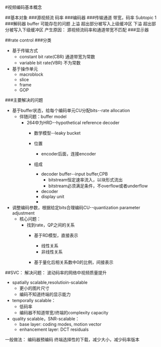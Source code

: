 #视频编码基本概念

##基本对象
###源视频流
	码率
###编码器
###传输通道
	带宽，码率
		Subtopic 1
###解码器
	buffer
		可能存在的问题
			上溢
				超出部分被写入上级缓冲区
			下溢
				超出部分被写入下级缓冲区
		产生原因：
			源视频流码率和通道带宽不匹配
###显示器

##rate control
###分类
* 基于传输方式
	* constant bit rate(CBR) 通道带宽为常数
	* variable bit rate(VBR) 不为常数
* 基于操作单元
	* macroblock
	* slice
	* frame
	* GOP

###主要解决的问题
* 基于buffer状态，给每个编码单元CU分配bits--rate allocation
	* 伴随问题：buffer model
		* 264中为HRD--hypothetical reference decoder
			* 数学模型--leaky bucket
			* 位置
				* encoder后面，连接encoder

			* 组成
				* decoder buffer--input buffer,CPB
					* bitstream恒定速率流入，以块形式流出
					* bitstream必须满足条件，不overflow或者underflow
				* decoder
				* display unit
				* 
* 调整编码参数，根据给定bits合理编码CU--quantization parameter adjustment
	* 核心问题：
		* 找到rate，QP之间的关系
			* 基于RD模型，直接表示
				* 线性关系
				* 非线性关系

			* 基于量化后相关系数中0的比例，间接表示


##SVC：
解决问题：
波动码率的网络中视频质量提升

* spatially scalable,resolutioin-scalable
    * 更小的图片尺寸
    * 编码不知道终端的显示能力
* temporally scalable： 
    * 低码率
    * 编码器不知道带宽/终端的complexity capacity
* quality scalable，SNR-scalable： 
    * base layer: coding modes, motion vector
    * enhancement layer: DCT residuals 


一般做法：
编码器预编码
终端选择性的下载，减少大小，减少码率版本